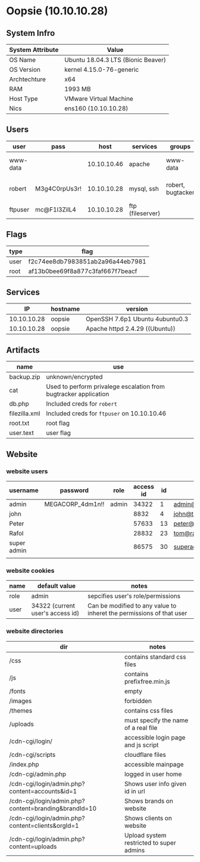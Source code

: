 # Oopsie (10.10.10.28)
## System Infro
| System Attribute | Value                              |
| ---------------- | ---------------------------------- |
| OS Name          | Ubuntu 18.04.3 LTS (Bionic Beaver) |
| OS Version       | kernel 4.15.0-76-generic           |
| Archtechture     | x64                                |
| RAM              | 1993 MB                            |
| Host Type        | VMware Virtual Machine             |
| Nics             | ens160 (10.10.10.28)               | 

## Users
| user     | pass          | host        | services         | groups            | soruce            |
| -------- | ------------- | ----------- | ---------------- | ----------------- | ----------------- |
| www-data |               | 10.10.10.46 | apache           | www-data          | php reverse shell |
| robert   | M3g4C0rpUs3r! | 10.10.10.28 | mysql, ssh       | robert, bugtacker | php reverse shell |
| ftpuser  | mc@F1l3ZilL4  | 10.10.10.28 | ftp (fileserver) |                   | sh                | 

## Flags
| type | flag                             |
| ---- | -------------------------------- |
| user | f2c74ee8db7983851ab2a96a44eb7981 | 
| root | af13b0bee69f8a877c3faf667f7beacf |

## Services
| IP          | hostname | version                         |
| ----------- | -------- | ------------------------------- |
| 10.10.10.28 | oopsie   | OpenSSH 7.6p1 Ubuntu 4ubuntu0.3 |
| 10.10.10.28 | oopsie   | Apache httpd 2.4.29 ((Ubuntu))  |

## Artifacts
| name          | use                                                              |
| ------------- | ---------------------------------------------------------------- |
| backup.zip    | unknown/encrypted                                                |
| cat           | Used to perform privalege escalation from bugtracker application |
| db.php        | Included creds for `robert`                                      |
| filezilla.xml | Included creds for `ftpuser` on 10.10.10.46                      |
| root.txt      | root flag                                                        |
| user.text     | user flag                                                        | 

## Website 
### website users
| username    | password         | role  | access id | id  | email                   |
| ----------- | ---------------- | ----- | --------- | --- | ----------------------- |
| admin       | MEGACORP_4dm1n!! | admin | 34322     | 1   | admin@megacorp.com      |
| john        |                  |       | 8832      | 4   | john@tafcz.co.uk        |
| Peter       |                  |       | 57633     | 13  | peter@qpic.co.uk        |
| Rafol       |                  |       | 28832     | 23  | tom@rafol.co.uk         |
| super admin |                  |       | 86575     | 30  | superadmin@megacrop.com |
|             |                  |       |           |     |                         |
### website cookies
| name | default value                    | notes                                                                |
| ---- | -------------------------------- | -------------------------------------------------------------------- |
| role | admin                            | sepcifies user's role/permissions                                    |
| user | 34322 (current user's access id) | Can be modified to any value to inheret the permissions of that user |
### website directories
| dir                                                  | notes                                    |
| ---------------------------------------------------- | ---------------------------------------- |
| /css                                                 | contains standard css files              |
| /js                                                  | contains prefixfree.min.js               |
| /fonts                                               | empty                                    |
| /images                                              | forbidden                                |
| /themes                                              | contains css files                       |
| /uploads                                             | must specify the name of a real file     | 
| /cdn-cgi/login/                                      | accessible login page and js script      |
| /cdn-cgi/scripts                                     | cloudflare files                         |
| /index.php                                           | accessible mainpage                      |
| /cdn-cgi/admin.php                                   | logged in user home                      |
| /cdn-cgi/login/admin.php?content=accounts&id=1       | Shows user info given id in url          |
| /cdn-cgi/login/admin.php?content=branding&brandId=10 | Shows brands on website                  |
| /cdn-cgi/login/admin.php?content=clients&orgId=1     | Shows clients on website                 |
| /cdn-cgi/login/admin.php?content=uploads             | Upload system restricted to super admins |

